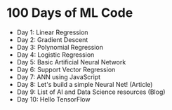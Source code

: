 # 100 Days of ML Code

- Day 1: Linear Regression
- Day 2: Gradient Descent
- Day 3: Polynomial Regression
- Day 4: Logistic Regression
- Day 5: Basic Artificial Neural Network
- Day 6: Support Vector Regression
- Day 7: ANN using JavaScript
- Day 8: Let's build a simple Neural Net! (Article)
- Day 9: List of AI and Data Science resources (Blog)
- Day 10: Hello TensorFlow 
